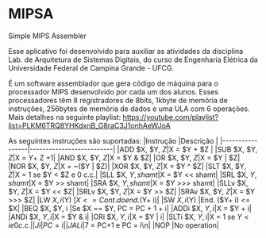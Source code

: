 # MIPSA
Simple MIPS Assembler

Esse aplicativo foi desenvolvido para auxiliar as atividades da disciplina Lab. de Arquitetura de Sistemas Digitais, do curso de Engenharia Elétrica da Universidade Federal de Campina Grande - UFCG.

É um software assemblador que gera código de máquina para o processador MIPS desenvolvido por cada um dos alunos. Esses processadores têm 8 registradores de 8bits, 1kbyte de memória de instruções, 256bytes de memória de dados e uma ULA com 6 operações. Mais detalhes na seguinte playlist: https://youtube.com/playlist?list=PLKM6TRQ8YHKdxnB_G8raC3J1onhAeWJoA


As seguintes instruções são suportadas:
|Instrução        |Descrição                 |
|-----------------|--------------------------|
|ADD $X, $Y, $Z   |$X = $Y + $Z     |
|SUB $X, $Y, $Z   |$X = $Y + ~$Z +1|
|AND $X, $Y, $Z   |$X = $Y & $Z|
|OR $X, $Y, $Z    |$X = $Y | $Z|
|NOR $X, $Y, $Z   |$X = ~($Y | $Z)|
|XOR $X, $Y, $Z   |$X = $Y ^ $Z|
|SLT $X, $Y, $Z   |$X = 1 se $Y < $Z e 0 c.c.|
|SLL $X, $Y, shamt|$X = $Y << shamt|
|SRL $X, $Y, shamt|$X = $Y >> shamt|
|SRA $X, $Y, shamt|$X = $Y >>> shamt|
|SLLv $X, $Y, $Z  |$X = $Y << $Z|
|SRLv $X, $Y, $Z  |$X = $Y >> $Z|
|SRAv $X, $Y, $Z  |$X = $Y >>> $Z|
|LW $X, i($Y)     |$X <= Cont. do end. ($Y+ i)|
|SW $X, i($Y)     |End. ($Y+ i) <= $X|
|BEQ $X, $Y, i    |Se $X == $Y, PC = PC + 1 + i|
|ADDi $X, $Y, i   |$X = $Y + i|
|ANDi $X, $Y, i   |$X = $Y & i|
|ORi $X, $Y, i    |$X = $Y | i|
|SLTi $X, $Y, i   |$X = 1 se $Y < i e 0 c.c.|
|J i              |PC = i|
|JAL i            |$7 = PC+1 e PC = i\n|
|NOP              |No operation|
